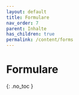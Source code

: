 ```yaml
---
layout: default
title: Formulare
nav_order: 7
parent: Inhalte
has_children: true
permalink: /content/forms
---
```


# Formulare
{: .no_toc }